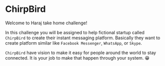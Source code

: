 # ChirpBird

Welcome to Haraj take home challenge!

In this challenge you will be assigned to help fictional startup called `ChirpBird` to create their instant messaging platform. Basically they want to create platform similar like `Facebook Messenger`, `WhatsApp`, or `Skype`.

`ChirpBird` have vision to make it easy for people around the world to stay connected. It is your job to make that happen through your system. 😁

<!-- ## Specifications

You need to create system with client-server architecture.

### Server

### Client

## Evaluation

## Submission

There are no deadline for this submission. The only deadline is when the vacancy already closed. -->